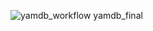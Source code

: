 ![yamdb_workflow](https://github.com/Dimanitto/yamdb_final/actions/workflows/yamdb_workflow.yml/badge.svg)
yamdb_final
